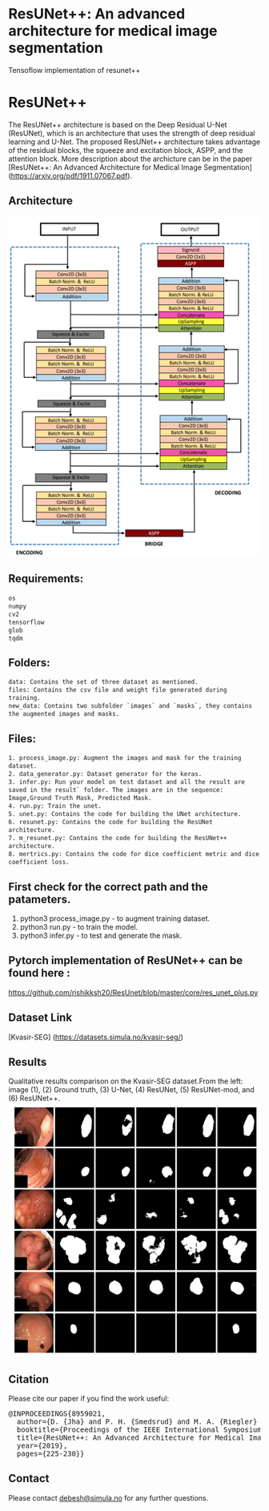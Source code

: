 
# ResUNet++: An advanced architecture for medical image segmentation
Tensoflow implementation of resunet++
# ResUNet++

The ResUNet++ architecture is based on the Deep Residual U-Net (ResUNet), which is an architecture that uses the strength of deep residual learning and U-Net. The proposed ResUNet++ architecture takes advantage of the residual blocks, the squeeze and excitation block, ASPP, and the attention block. 
More description about the archicture can be in the paper [ResUNet++: An Advanced Architecture for Medical Image Segmentation] (https://arxiv.org/pdf/1911.07067.pdf).

## Architecture
<img src="Resunet++.png">

## Requirements:
	os
	numpy
	cv2
	tensorflow
	glob
	tqdm

## Folders:
	data: Contains the set of three dataset as mentioned.
	files: Contains the csv file and weight file generated during training.
	new_data: Contains two subfolder `images` and `masks`, they contains the augmented images and masks.

## Files:
	1. process_image.py: Augment the images and mask for the training dataset.
	2. data_generator.py: Dataset generator for the keras.
	3. infer.py: Run your model on test dataset and all the result are saved in the result` folder. The images are in the sequence: Image,Ground Truth Mask, Predicted Mask.
	4. run.py: Train the unet.
	5. unet.py: Contains the code for building the UNet architecture.
	6. resunet.py: Contains the code for building the ResUNet architecture.
	7. m_resunet.py: Contains the code for building the ResUNet++ architecture.
	8. mertrics.py: Contains the code for dice coefficient metric and dice coefficient loss. 


## First check for the correct path and the patameters.
1.	python3 process_image.py - to augment training dataset.
2.	python3 run.py - to train the model.
3.	python3 infer.py - to test and generate the mask.

## Pytorch implementation of ResUNet++ can be found here : 
https://github.com/rishikksh20/ResUnet/blob/master/core/res_unet_plus.py

## Dataset Link
[Kvasir-SEG] (https://datasets.simula.no/kvasir-seg/)


## Results
 Qualitative results comparison on the Kvasir-SEG dataset.From the left: image (1), (2) Ground truth, (3) U-Net, (4)
ResUNet, (5) ResUNet-mod, and (6) ResUNet++. <br/>
<img src="results.png">


## Citation
Please cite our paper if you find the work useful: 
<pre>
@INPROCEEDINGS{8959021,
  author={D. {Jha} and P. H. {Smedsrud} and M. A. {Riegler} and D. {Johansen} and T. D. {Lange} and P. {Halvorsen} and H. {D. Johansen}},
  booktitle={Proceedings of the IEEE International Symposium on Multimedia (ISM)}, 
  title={ResUNet++: An Advanced Architecture for Medical Image Segmentation}, 
  year={2019},
  pages={225-230}}
</pre>

## Contact
Please contact debesh@simula.no for any further questions.
